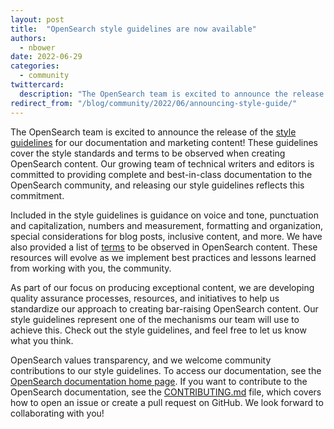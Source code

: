 ```yaml
---
layout: post
title:  "OpenSearch style guidelines are now available"
authors: 
  - nbower
date: 2022-06-29
categories: 
  - community
twittercard:
  description: "The OpenSearch team is excited to announce the release of the [style guidelines](https://github.com/opensearch-project/documentation-website/blob/main/STYLE_GUIDE.md) for our documentation and marketing content! These guidelines cover the style standards and terms to be observed when creating OpenSearch content. Our growing team of technical writers and editors is committed to providing complete and best-in-class documentation to the OpenSearch community, and releasing our style guidelines reflects this commitment."
redirect_from: "/blog/community/2022/06/announcing-style-guide/"
---
```


The OpenSearch team is excited to announce the release of the [style guidelines](https://github.com/opensearch-project/documentation-website/blob/main/STYLE_GUIDE.md) for our documentation and marketing content! These guidelines cover the style standards and terms to be observed when creating OpenSearch content. Our growing team of technical writers and editors is committed to providing complete and best-in-class documentation to the OpenSearch community, and releasing our style guidelines reflects this commitment.

Included in the style guidelines is guidance on voice and tone, punctuation and capitalization, numbers and measurement, formatting and organization, special considerations for blog posts, inclusive content, and more. We have also provided a list of [terms](https://github.com/opensearch-project/documentation-website/blob/main/TERMS.md) to be observed in OpenSearch content. These resources will evolve as we implement best practices and lessons learned from working with you, the community.

As part of our focus on producing exceptional content, we are developing quality assurance processes, resources, and initiatives to help us standardize our approach to creating bar-raising OpenSearch content. Our style guidelines represent one of the mechanisms our team will use to achieve this. Check out the style guidelines, and feel free to let us know what you think.

OpenSearch values transparency, and we welcome community contributions to our style guidelines. To access our documentation, see the [OpenSearch documentation home page](https://opensearch.org/docs/latest). If you want to contribute to the OpenSearch documentation, see the [CONTRIBUTING.md](https://github.com/opensearch-project/documentation-website/blob/main/CONTRIBUTING.md) file, which covers how to open an issue or create a pull request on GitHub. We look forward to collaborating with you!
